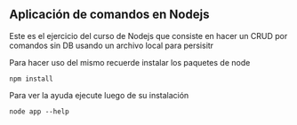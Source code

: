 ## Aplicación de comandos en Nodejs

Este es el ejercicio del curso de Nodejs que consiste en hacer un CRUD por comandos sin DB usando un archivo local para persisitr

Para hacer uso del mismo recuerde instalar los paquetes de node 

```
npm install

```

Para ver la ayuda ejecute luego de su instalación 

```
node app --help

```